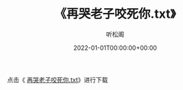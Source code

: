 ﻿---
title:  《再哭老子咬死你.txt》
date:   2022-01-01T00:00:00+00:00
author: 听松阁
layout: post
permalink: /再哭老子咬死你/
categories: 小说
tags: [小说]
---

点击《 [再哭老子咬死你.txt](http://img.660000.xyz/bookstukust/book/bntxt/10/再哭老子咬死你.txt)》进行下载